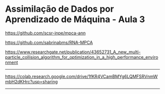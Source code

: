 # Assimilação de Dados por Aprendizado de Máquina - Aula 3

https://github.com/scsr-inpe/mpca-ann

https://github.com/sabrinabms/RNA-MPCA

https://www.researchgate.net/publication/43652731_A_new_multi-particle_collision_algorithm_for_optimization_in_a_high_performance_environment

---

https://colab.research.google.com/drive/1fKR4VCamBMYg6LQMFSRVnmWmbH2dKHrc?usp=sharing

---
